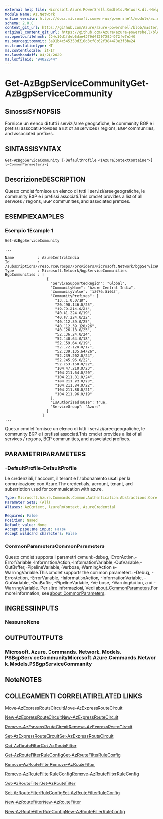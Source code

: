 ```yaml
---
external help file: Microsoft.Azure.PowerShell.Cmdlets.Network.dll-Help.xml
Module Name: Az.Network
online version: https://docs.microsoft.com/en-us/powershell/module/az.network/get-azbgpservicecommunity
schema: 2.0.0
content_git_url: https://github.com/Azure/azure-powershell/blob/master/src/Network/Network/help/Get-AzBgpServiceCommunity.md
original_content_git_url: https://github.com/Azure/azure-powershell/blob/master/src/Network/Network/help/Get-AzBgpServiceCommunity.md
ms.openlocfilehash: 334c10d1fdeb8dae4379d495975934572fe7e340
ms.sourcegitcommit: 6a91b4c545350d316d3cf8c62f384478e3f3ba24
ms.translationtype: MT
ms.contentlocale: it-IT
ms.lasthandoff: 04/21/2020
ms.locfileid: "94022044"
---
```

# <span data-ttu-id="274db-101">Get-AzBgpServiceCommunity</span><span class="sxs-lookup"><span data-stu-id="274db-101">Get-AzBgpServiceCommunity</span></span>

## <span data-ttu-id="274db-102">Sinossi</span><span class="sxs-lookup"><span data-stu-id="274db-102">SYNOPSIS</span></span>
<span data-ttu-id="274db-103">Fornisce un elenco di tutti i servizi/aree geografiche, le community BGP e i prefissi associati.</span><span class="sxs-lookup"><span data-stu-id="274db-103">Provides a list of all services / regions, BGP communities, and associated prefixes.</span></span>

## <span data-ttu-id="274db-104">SINTASSI</span><span class="sxs-lookup"><span data-stu-id="274db-104">SYNTAX</span></span>

```
Get-AzBgpServiceCommunity [-DefaultProfile <IAzureContextContainer>] [<CommonParameters>]
```

## <span data-ttu-id="274db-105">Descrizione</span><span class="sxs-lookup"><span data-stu-id="274db-105">DESCRIPTION</span></span>
<span data-ttu-id="274db-106">Questo cmdlet fornisce un elenco di tutti i servizi/aree geografiche, le community BGP e i prefissi associati.</span><span class="sxs-lookup"><span data-stu-id="274db-106">This cmdlet provides a list of all services / regions, BGP communities, and associated prefixes.</span></span>

## <span data-ttu-id="274db-107">ESEMPI</span><span class="sxs-lookup"><span data-stu-id="274db-107">EXAMPLES</span></span>

### <span data-ttu-id="274db-108">Esempio 1</span><span class="sxs-lookup"><span data-stu-id="274db-108">Example 1</span></span>
```
Get-AzBgpServiceCommunity

...

Name           : AzureCentralIndia
Id             : /subscriptions//resourceGroups//providers/Microsoft.Network/bgpServiceCommunities/AzureCentralIndia
Type           : Microsoft.Network/bgpServiceCommunities
BgpCommunities : [
                   {
                     "ServiceSupportedRegion": "Global",
                     "CommunityName": "Azure Central India",
                     "CommunityValue": "12076:51017",
                     "CommunityPrefixes": [
                       "13.71.0.0/18",
                       "20.190.146.0/25",
                       "40.79.214.0/24",
                       "40.81.224.0/19",
                       "40.87.224.0/22",
                       "40.112.39.0/25",
                       "40.112.39.128/26",
                       "40.126.18.0/25",
                       "52.136.24.0/24",
                       "52.140.64.0/18",
                       "52.159.64.0/19",
                       "52.172.128.0/17",
                       "52.239.135.64/26",
                       "52.239.202.0/24",
                       "52.245.96.0/22",
                       "52.253.168.0/22",
                       "104.47.210.0/23",
                       "104.211.64.0/20",
                       "104.211.81.0/24",
                       "104.211.82.0/23",
                       "104.211.84.0/22",
                       "104.211.88.0/21",
                       "104.211.96.0/19"
                     ],
                     "IsAuthorizedToUse": true,
                     "ServiceGroup": "Azure"
                   }
                 ]
...
```

<span data-ttu-id="274db-109">Questo cmdlet fornisce un elenco di tutti i servizi/aree geografiche, le community BGP e i prefissi associati.</span><span class="sxs-lookup"><span data-stu-id="274db-109">This cmdlet provides a list of all services / regions, BGP communities, and associated prefixes.</span></span>

## <span data-ttu-id="274db-110">PARAMETRI</span><span class="sxs-lookup"><span data-stu-id="274db-110">PARAMETERS</span></span>

### <span data-ttu-id="274db-111">-DefaultProfile</span><span class="sxs-lookup"><span data-stu-id="274db-111">-DefaultProfile</span></span>
<span data-ttu-id="274db-112">Le credenziali, l'account, il tenant e l'abbonamento usati per la comunicazione con Azure.</span><span class="sxs-lookup"><span data-stu-id="274db-112">The credentials, account, tenant, and subscription used for communication with azure.</span></span>

```yaml
Type: Microsoft.Azure.Commands.Common.Authentication.Abstractions.Core.IAzureContextContainer
Parameter Sets: (All)
Aliases: AzContext, AzureRmContext, AzureCredential

Required: False
Position: Named
Default value: None
Accept pipeline input: False
Accept wildcard characters: False
```

### <span data-ttu-id="274db-113">CommonParameters</span><span class="sxs-lookup"><span data-stu-id="274db-113">CommonParameters</span></span>
<span data-ttu-id="274db-114">Questo cmdlet supporta i parametri comuni:-debug,-ErrorAction,-ErrorVariable,-InformationAction,-InformationVariable,-OutVariable,-OutBuffer,-PipelineVariable,-Verbose,-WarningAction e-WarningVariable.</span><span class="sxs-lookup"><span data-stu-id="274db-114">This cmdlet supports the common parameters: -Debug, -ErrorAction, -ErrorVariable, -InformationAction, -InformationVariable, -OutVariable, -OutBuffer, -PipelineVariable, -Verbose, -WarningAction, and -WarningVariable.</span></span> <span data-ttu-id="274db-115">Per altre informazioni, Vedi [about_CommonParameters](http://go.microsoft.com/fwlink/?LinkID=113216).</span><span class="sxs-lookup"><span data-stu-id="274db-115">For more information, see [about_CommonParameters](http://go.microsoft.com/fwlink/?LinkID=113216).</span></span>

## <span data-ttu-id="274db-116">INGRESSI</span><span class="sxs-lookup"><span data-stu-id="274db-116">INPUTS</span></span>

### <span data-ttu-id="274db-117">Nessuno</span><span class="sxs-lookup"><span data-stu-id="274db-117">None</span></span>

## <span data-ttu-id="274db-118">OUTPUT</span><span class="sxs-lookup"><span data-stu-id="274db-118">OUTPUTS</span></span>

### <span data-ttu-id="274db-119">Microsoft. Azure. Commands. Network. Models. PSBgpServiceCommunity</span><span class="sxs-lookup"><span data-stu-id="274db-119">Microsoft.Azure.Commands.Network.Models.PSBgpServiceCommunity</span></span>

## <span data-ttu-id="274db-120">Note</span><span class="sxs-lookup"><span data-stu-id="274db-120">NOTES</span></span>

## <span data-ttu-id="274db-121">COLLEGAMENTI CORRELATI</span><span class="sxs-lookup"><span data-stu-id="274db-121">RELATED LINKS</span></span>

[<span data-ttu-id="274db-122">Move-AzExpressRouteCircuit</span><span class="sxs-lookup"><span data-stu-id="274db-122">Move-AzExpressRouteCircuit</span></span>](Move-AzExpressRouteCircuit.md)

[<span data-ttu-id="274db-123">New-AzExpressRouteCircuit</span><span class="sxs-lookup"><span data-stu-id="274db-123">New-AzExpressRouteCircuit</span></span>](New-AzExpressRouteCircuit.md)

[<span data-ttu-id="274db-124">Remove-AzExpressRouteCircuit</span><span class="sxs-lookup"><span data-stu-id="274db-124">Remove-AzExpressRouteCircuit</span></span>](Remove-AzExpressRouteCircuit.md)

[<span data-ttu-id="274db-125">Set-AzExpressRouteCircuit</span><span class="sxs-lookup"><span data-stu-id="274db-125">Set-AzExpressRouteCircuit</span></span>](Set-AzExpressRouteCircuit.md)

[<span data-ttu-id="274db-126">Get-AzRouteFilter</span><span class="sxs-lookup"><span data-stu-id="274db-126">Get-AzRouteFilter</span></span>](Get-AzRouteFilter.md)

[<span data-ttu-id="274db-127">Get-AzRouteFilterRuleConfig</span><span class="sxs-lookup"><span data-stu-id="274db-127">Get-AzRouteFilterRuleConfig</span></span>](Get-AzRouteFilterRuleConfig.md)

[<span data-ttu-id="274db-128">Remove-AzRouteFilter</span><span class="sxs-lookup"><span data-stu-id="274db-128">Remove-AzRouteFilter</span></span>](Remove-AzRouteFilter.md)

[<span data-ttu-id="274db-129">Remove-AzRouteFilterRuleConfig</span><span class="sxs-lookup"><span data-stu-id="274db-129">Remove-AzRouteFilterRuleConfig</span></span>](Remove-AzRouteFilterRuleConfig.md)

[<span data-ttu-id="274db-130">Set-AzRouteFilter</span><span class="sxs-lookup"><span data-stu-id="274db-130">Set-AzRouteFilter</span></span>](Set-AzRouteFilter.md)

[<span data-ttu-id="274db-131">Set-AzRouteFilterRuleConfig</span><span class="sxs-lookup"><span data-stu-id="274db-131">Set-AzRouteFilterRuleConfig</span></span>](Set-AzRouteFilterRuleConfig.md)

[<span data-ttu-id="274db-132">New-AzRouteFilter</span><span class="sxs-lookup"><span data-stu-id="274db-132">New-AzRouteFilter</span></span>](New-AzRouteFilter.md)

[<span data-ttu-id="274db-133">New-AzRouteFilterRuleConfig</span><span class="sxs-lookup"><span data-stu-id="274db-133">New-AzRouteFilterRuleConfig</span></span>](New-AzRouteFilterRuleConfig.md)
